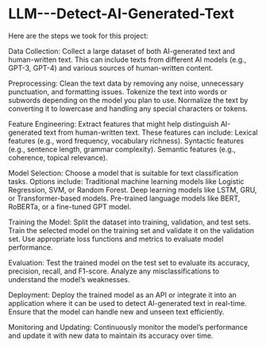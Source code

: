 # LLM---Detect-AI-Generated-Text

Here are the steps we took for this project:

Data Collection:
Collect a large dataset of both AI-generated text and human-written text. This can include texts from different AI models (e.g., GPT-3, GPT-4) and various sources of human-written content.

Preprocessing:
Clean the text data by removing any noise, unnecessary punctuation, and formatting issues.
Tokenize the text into words or subwords depending on the model you plan to use.
Normalize the text by converting it to lowercase and handling any special characters or tokens.

Feature Engineering:
Extract features that might help distinguish AI-generated text from human-written text. These features can include:
Lexical features (e.g., word frequency, vocabulary richness).
Syntactic features (e.g., sentence length, grammar complexity).
Semantic features (e.g., coherence, topical relevance).

Model Selection:
Choose a model that is suitable for text classification tasks. Options include:
Traditional machine learning models like Logistic Regression, SVM, or Random Forest.
Deep learning models like LSTM, GRU, or Transformer-based models.
Pre-trained language models like BERT, RoBERTa, or a fine-tuned GPT model.

Training the Model:
Split the dataset into training, validation, and test sets.
Train the selected model on the training set and validate it on the validation set.
Use appropriate loss functions and metrics to evaluate model performance.

Evaluation:
Test the trained model on the test set to evaluate its accuracy, precision, recall, and F1-score.
Analyze any misclassifications to understand the model’s weaknesses.

Deployment:
Deploy the trained model as an API or integrate it into an application where it can be used to detect AI-generated text in real-time.
Ensure that the model can handle new and unseen text efficiently.

Monitoring and Updating:
Continuously monitor the model’s performance and update it with new data to maintain its accuracy over time.
